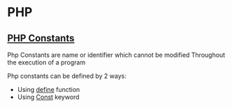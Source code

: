 # PHP

## [PHP Constants]()

Php Constants are name or identifier which cannot be modified Throughout the execution of a program

Php constants can be defined by 2 ways:
* Using [define](https://github.com/Kanishkrawatt/Php/blob/main/Constant/UsingDefineFunction.md) function
* Using [Const]() keyword


